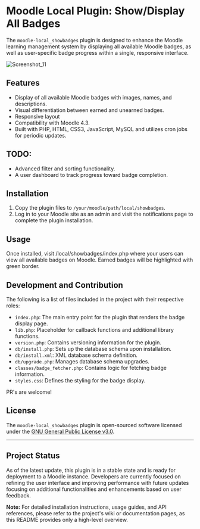 # Moodle Local Plugin: Show/Display All Badges

The `moodle-local_showbadges` plugin is designed to enhance the Moodle learning management system by displaying all available Moodle badges, as well as user-specific badge progress within a single, responsive interface.

![Screenshot_11](https://github.com/Buda9/moodle-local_showbadges/assets/1422662/9dae4450-3782-4819-80e9-dba775abc496)

## Features

- Display of all available Moodle badges with images, names, and descriptions.
- Visual differentiation between earned and unearned badges.
- Responsive layout
- Compatibility with Moodle 4.3.
- Built with PHP, HTML, CSS3, JavaScript, MySQL and utilizes cron jobs for periodic updates.

## TODO:
- Advanced filter and sorting functionality.
- A user dashboard to track progress toward badge completion.

## Installation

1. Copy the plugin files to `/your/moodle/path/local/showbadges`.
2. Log in to your Moodle site as an admin and visit the notifications page to complete the plugin installation.

## Usage

Once installed, visit /local/showbadges/index.php where your users can view all available badges on Moodle. Earned badges will be highlighted with green border.

## Development and Contribution

The following is a list of files included in the project with their respective roles:

- `index.php`: The main entry point for the plugin that renders the badge display page.
- `lib.php`: Placeholder for callback functions and additional library functions.
- `version.php`: Contains versioning information for the plugin.
- `db/install.php`: Sets up the database schema upon installation.
- `db/install.xml`: XML database schema definition.
- `db/upgrade.php`: Manages database schema upgrades.
- `classes/badge_fetcher.php`: Contains logic for fetching badge information.
- `styles.css`: Defines the styling for the badge display.

PR's are welcome!

## License

The `moodle-local_showbadges` plugin is open-sourced software licensed under the [GNU General Public License v3.0](https://www.gnu.org/licenses/gpl-3.0.html).

---

## Project Status
As of the latest update, this plugin is in a stable state and is ready for deployment to a Moodle instance. Developers are currently focused on refining the user interface and improving performance with future updates focusing on additional functionalities and enhancements based on user feedback.

**Note:** For detailed installation instructions, usage guides, and API references, please refer to the project's wiki or documentation pages, as this README provides only a high-level overview.
